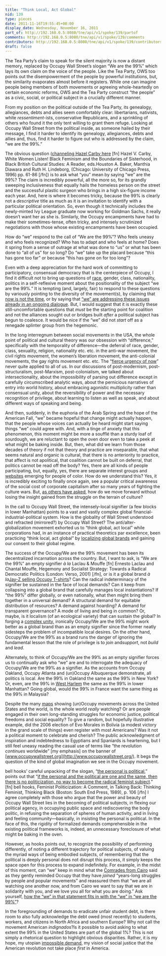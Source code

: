 ```yaml
---
title: "Think Local, Act Global"
nid: 139
type: pieces
date: 2011-11-16T19:55:45+00:00
display_date: Wednesday, November 16, 2011
part_of: http://192.168.0.5:8080/tne/api/v1/spoke/139/partof
comments: http://192.168.0.5:8080/tne/api/v1/spoke/139/comments
contributors: http://192.168.0.5:8080/tne/api/v1/spoke/139/contributors
draft: false
---
```


 The Tea Party’s claim to speak for the silent majority is now a distant memory, replaced by Occupy Wall Street’s slogan “We are the 99%” which lays its own claim on the voice of the people. Like the Tea Party, OWS too points out the disempowerment of the people by powerful institutions, but, the similarity evaporates almost before it registers. While one can imagine people being members of both movements or agreeing whole-heartedly on certain economic reforms, OWS and the Tea Party construct “the people” as a civic, social, or political subject in a crucially different manner.

 From my position on the political outside of the Tea Party, its genealogy, allegiances, debts and allies seem comfortably clear: libertarians, nativists, white *ressentiment*-ists, conservative Republicans, and a sprinkling of others who found it the only tent willing to grant them refuge. Looking at Occupy Wall Street from the political inside, as someone hailed by their message, I find it harder to identify its genealogy, allegiances, debts and allies and, thus, find it harder to figure out who is addressed by the claim, “we are the 99%.”

 The obvious question ([channeling Hazel Carby here](http://books.google.com/books?hl=en&lr=&id=ceev2zRrKBgC&oi=fnd&pg=PA61&dq=hazel+carby+white+women+listen&ots=ky7yM9hECO&sig=_YqQ-GJQ0iPTok9Ys6pxUXYhKrU#v=onepage&q=hazel%20carby%20white%20women%20listen&f=false) \[fn\] Hazel V. Carby, White Women Listen! Black Feminism and the Boundaries of Sisterhood, in Black British Cultural Studies: A Reader, eds.Houston A. Baker, Manthia Diawara and Ruth H. Lindeborg, (Chicago: University of Chicago Press, 1996) pp. 61-86 \[/fn\]) is to ask what “you” mean by saying “we” are the 99%? The claim is incredibly powerful, all the more so, for its grandly sweeping inclusiveness that equally hails the homeless person on the street and the successful plastic surgeon who brings in a high six-figure income each year. And, here is where it becomes tricky, because the 99% is clearly not a *descriptive* title as much as it is an invitation to identify with a particular political orientation. So, even though it technically includes the newly-minted Ivy League graduate now working for Goldman Sachs, it really doesn’t want her as she is. Similarly, the Occupy encampments have had to make their sometimes-tense, often tricky, and intensely scrutinized negotiations with those whose existing encampments have been occupied.

 How do “we” respond to the call of “We are the 99%”? Who feels uneasy and who feels recognized? Who has to adapt and who feels at home? Does it spring from a sense of outrage at what was done to “us” or what has been done to “all of us” for so long? Do “we” take up the placard because “this has gone too far” or because “this has gone on for too long”?

 Even with a deep appreciation for the hard work of committing to participatory, consensual democracy that is the centerpiece of Occupy, I find it difficult not to bring up questions of [race](http://prospect.org/article/occupy-wall-streets-race-problem), gender, class, nationality, politics in a self-reflexive moment about the positionality of the subject “we are the 99%.” It is tempting (and, largely, fair) to respond to these questions by variously pointing to the diversity of the movement(s), by claiming that [now is not the time](http://premediation.blogspot.com/2011/10/40-days-in-wilderness-premediation-and.html), or by saying that [“we” are addressing these issues already in an ongoing dialogue](http://www.hyphenmagazine.com/blog/archive/2011/11/race-ing-occupy-wall-street). But, I would suggest that it is exactly these still-uncomfortable questions that *must* be the starting point for coalition and not the alliances sought out or bridges built *after* a political subject has begun to coalesce. It would be nice if the “we” did not *start* off as a renegade splinter group from the hegemonic.

 In the long interregnum between social movements in the USA, the whole point of political and cultural theory was our obsession with “difference,” specifically with the temporality of difference—the deferral of race, gender, class, sexuality, religion, nationality etc. etc. in the anti-war movement, the civil rights movement, the women’s liberation movement, the anti-colonial movements, the gay rights movement etc. etc. The “[fierce urgency of now](http://www.americanrhetoric.com/speeches/mlkihaveadream.htm)” never quite applied to all of us. In our discussions of post-modernism, post-structuralism, post-Marxism, post-colonialism, we talked about intersectionality, about the impossibility of parsing out difference except in carefully circumscribed analytic ways, about the pernicious narratives of entry into world history, about embracing agonistic multiplicity rather than consensual unity, about the reversibility of power and the necessary recognition of privilege, about learning to listen as well as speak, and about different ways of speaking and being.

 And then, suddenly, in the euphoria of the Arab Spring and the hope of the American Fall, “we” became hopeful that change might actually happen, that the people whose voices can actually be heard might start saying things “we” could agree with. And, with a tinge of anxiety that this phenomenon, this moment might be more a soufflé than a sturdy loaf of sourdough, we are reluctant to open the oven door even to take a peek at what might be baking inside. But, then, what did we learn from those decades of theory if not that theory and practice are inseparable, that what seems natural and organic is cultural, that there is no anteriority to practice, that affect is not apolitical, that coalition cannot be built on deferral, that politics cannot be read off the body? Yes, there are all kinds of people participating, but, equally, yes, there are separate interest groups and [websites](http://www.facebook.com/OccupyTheHood) emerging for people of color. How do we understand this? Yes, it is incredibly exciting to finally once again, see a popular critical awareness of the social cost of corporate capitalism after so many years of fighting the culture wars. But, [as others have asked](http://colorlines.com/archives/2011/11/forget_the_diversity_debate_its_about_occupying_racial_inequity.html), how do we move forward without losing the insight gained from the struggle on the terrain of culture?

 In the call to Occupy Wall Street, the intensely-local signifier (a few blocks in lower Manhattan) points to a vast and vastly complex global financial-industrial-political system. How is the globality of Wall Street understood and refracted (mirrored?) by Occupy Wall Street? The anti/alter-globalization movement exhorted us to “think global, act local” while corporations had, in an instance of practical theoretics par excellence, been practicing “think local, act global” by [localizing global brands](http://www.indiamarks.com/guide/What-You-Can-and-Can-t-Get-at-McDonalds-India-/1739/) and gaining our consent to their global regime.

 The success of the Occupy/We are the 99% movement has been its decentralized incarnation across the country. But, I want to ask, is “We are the 99%” an empty signifier *à la* Laclau &amp; Mouffe \[fn\] Ernesto Laclau and Chantal Mouffe, Hegemony and Socialist Strategy: Towards a Radical Democratic Politics (London: Verso, 2001) \[/fn\], or is it a global brand *à la*[Jay-Z selling Occupy T-shirts](http://www.washingtonpost.com/blogs/reliable-source/post/in-other-news-jay-zs-occupy-all-streets-t-shirts-still-for-sale/2011/11/14/gIQADgKcLN_blog.html)? Can the radical indeterminacy of the signifier be sustained in the face of local demands? Can it keep from collapsing into a global brand that carefully manages local instantiations? If “the 99%” differ globally, or even nationally, what then might bring them together in a universal demand? A structural demand for equitable distribution of resources? A demand against hoarding? A demand for transparent governance? A mode of living and being in common? Or, maybe, is it localism (of an ecological variety) that can sustain the global? In forging a [complex unity](http://www.occupywashingtonsquare.org/archives/103#more-103), ironically Occupy/We are the 99% might work better as a global brand than as an empty signifier since the former neatly sidesteps the problem of incompatible local desires. On the other hand, Occupy/We are the 99% as a brand runs the danger of ignoring the fundamental lesson that the role of privilege is to *join* and*support*, not *build* and *lead*.

 Alternately, to think of Occupy/We are the 99% as an empty signifier forces us to continually ask who “we” are and to interrogate the adequacy of Occupy/We are the 99% as a signifier. As the accounts from Occupy Oakland, Occupy Atlanta and (un)Occupy Albuquerque demonstrate, all politics is local. Are the 99% in Oakland the same as the 99% in New York? Or, even, are the 99% in [West Harlem](http://www.huffingtonpost.com/sujatha-fernandes/the-imaginative-power-of-_b_1084484.html) the same as the 99% in lower Manhattan? Going global, would the 99% in France want the same thing as the 99% in Malaysia?

 Despite the many [maps](http://www.guardian.co.uk/news/datablog/interactive/2011/oct/18/occupy-protests-map-world) showing (un)Occupy movements across the United States and the world, is the whole world *really* watching? Or are people engaged in their own long-standing struggles for economic justice, political freedoms and social equality? To give a random, but hopefully illustrative example, did the 2006 election of Evo Morales in Bolivia (a modest victory in the grand scale of things) even register with most Americans? Was it not a political moment to celebrate and cherish? The public acknowledgment of inspiration and indebtedness to Egyptians and Spaniards is heartening, but I still feel uneasy reading the casual use of terms like “the revolution *continues* worldwide” \[my emphasis\] on the banner of [www.occupywallstreet.org](http://www.occupywallstreet.org/). It begs the question of the kind of global imagination we see in the Occupy movement.

 bell hooks’ careful unpacking of the slogan, “[the personal is political](http://books.google.com/books?id=MpN0ikR6-f4C&pg=PA105&lpg=PA105&dq=bell+hooks+%22feminist+politicization%22&source=bl&ots=ONsa30u_V1&sig=r_zFt-PstrR7_wON4pZwj4rv4XI&hl=en&ei=XyDCTq6sNsjm0QGasM2UDw&sa=X&oi=book_result&ct=result&resnum=3&ved=0CCUQ6AEwAg#v=o),” points out that “[if the personal and the political are one and the same, then there is no politicization, no way to become the radical feminist subject](http://books.google.com/books?id=MpN0ikR6-f4C&pg=PA105&lpg=PA105&dq=bell+hooks+%22feminist+politicization%22&source=bl&ots=ONsa30u_V1&sig=r_zFt-PstrR7_wON4pZwj4rv4XI&hl=en&ei=XyDCTq6sNsjm0QGasM2UDw&sa=X&oi=book_result&ct=result&resnum=3&ved=0CCUQ6AEwAg#v=o).” \[fn\] bell hooks, Feminist Politicization: A Comment, in Talking Back: Thinking Feminist, Thinking Black (Boston: South End Press, 1989), p. 106 \[/fn\] I agree completely with those who argue that the power and beauty of Occupy Wall Street lies in the becoming of political subjects, in flexing our political agency, in occupying public space and rediscovering the body politic, in refusing the separation of spheres of human activity, and in living and feeling community—basically, in insisting the personal is political. In the face of this, the rigidity of formalized demands comprehensible in the existing political frameworks is, indeed, an unnecessary foreclosure of what might be baking in the oven.

 However, as hooks points out, to recognize the possibility of performing differently, of noting a different trajectory for political subjects, of valuing the myriad ways of being embodied subjects, of remembering that the political is deeply personal does not disrupt this process, it simply keeps the space open for this process to expand indefinitely. For example, in the midst of this moment, can “we” keep in mind what the [Comrades from Cairo](http://www.guardian.co.uk/commentisfree/2011/oct/25/occupy-movement-tahrir-square-cairo) said as they gently reminded Occupy that they have *joined* “years-long struggles by people and popular movements” and reassured them that “we are all watching one another now, and from Cairo we want to say that we are in solidarity with you, and we love you all for what you are doing.” Ask yourself, [how the “we” in that statement fits in with the “we” in “we are the 99%”](http://www.nycga.net/2011/11/13/communique-from-cairo-re-egypt-trip/)?

 In the foregrounding of demands to eradicate unfair student debt, is there room to also fully acknowledge the debt owed (most recently) to students, workers, and citizens in North Africa and southern Europe? Why not call the movement American *indignados*?Is it possible to avoid asking to what extent the 99% in the United States are part of the global 1%? This is not simply a rhetorical question to highlight obvious disparities. Rather, it is my hope, my utopian [impossible demand](http://www.autostraddle.com/and-then-judith-butler-showed-up-at-occupy-wall-street-in-solidarity-117911/), my vision of social justice that the American revolution not take place *first* in America.
